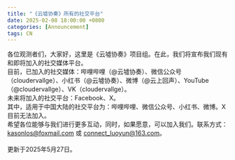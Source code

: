 ```yaml
---
title: "《云墟协奏》所有的社交平台"
date: 2025-02-08 18:00:00 +0800
categories: [Announcement]
tags: CN
---
```

各位观测者们，大家好，这里是《云墟协奏》项目组。在此，我们将宣布我们现有和即将加入的社交媒体平台。<br/>
目前，已加入的社交媒体：哔哩哔哩（@云墟协奏）、微信公众号（cloudervallge）、小红书（@云墟协奏）、微博（@云上回声）、YouTube（@cloudervallge）、VK（cloudervallge）。<br/>
未来将加入的社交平台：Facebook、X。<br/>
其中，适用于中国大陆的社交平台为：哔哩哔哩、微信公众号、小红书、微博。X目前无法加入。<br/>
希望各位能够与我们进行更多互动，同时，如果愿意，可以加入我们。联系方式：kasonlos@foxmail.com 或 connect_luoyun@163.com。<br/>
<br/>
更新于2025年5月27日。<br/>
